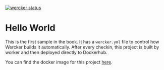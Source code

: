 [![wercker status](https://app.wercker.com/status/ad82c3b8a3b39b2dcbfe76afb9363faa/m/ "wercker status")](https://app.wercker.com/project/byKey/ad82c3b8a3b39b2dcbfe76afb9363faa)

# Hello World

This is the first sample in the book. It has a `wercker.yml` file to control how Wercker builds it automatically. After every checkin, this project is built by worker and then deployed directly to Dockerhub.

You can find the docker image for this project [here](https://hub.docker.com/r/dotnetcoreservices/hello-world/tags/).
